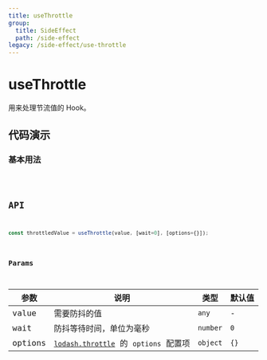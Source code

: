 ```yaml
---
title: useThrottle
group:
  title: SideEffect
  path: /side-effect
legacy: /side-effect/use-throttle
---
```


# useThrottle

用来处理节流值的 Hook。

## 代码演示

### 基本用法

<code src="./demo/Demo1.jsx" />

## API

```javascript
const throttledValue = useThrottle(value, [wait=0], [options={}]);
```

### Params

| 参数  | 说明                     | 类型   | 默认值 |
|-------|-----------------------|--------|--------|
| value | 需要防抖的值         | `any`    | -      |
| wait  | 防抖等待时间，单位为毫秒 | `number` | `0`   |
| options  | [`lodash.throttle`](https://www.lodashjs.com/docs/latest#_throttlefunc-wait0-options) 的 `options` 配置项 | `object`  | `{}` |

